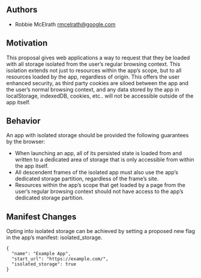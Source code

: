 ## Authors
- Robbie McElrath <rmcelrath@google.com>

## Motivation
This proposal gives web applications a way to request that they be loaded with
all storage isolated from the user’s regular browsing context. This isolation
extends not just to resources within the app’s scope, but to all resources
loaded by the app, regardless of origin. This offers the user enhanced
security, as third party cookies are siloed between the app and the user’s
normal browsing context, and any data stored by the app in localStorage,
indexedDB, cookies, etc.. will not be accessible outside of the app itself.

## Behavior
An app with isolated storage should be provided the following guarantees by the
browser:
- When launching an app, all of its persisted state is loaded from and written
  to a dedicated area of storage that is only accessible from within the app
  itself.
- All descendent frames of the isolated app must also use the app’s dedicated
  storage partition, regardless of the frame’s site.
- Resources within the app’s scope that get loaded by a page from the user’s
  regular browsing context should not have access to the app’s dedicated
  storage partition.

## Manifest Changes
Opting into isolated storage can be achieved by setting a proposed new flag in
the app’s manifest: isolated_storage.

    {
      "name": "Example App",
      "start_url": "https://example.com/",
      "isolated_storage": true
    }
